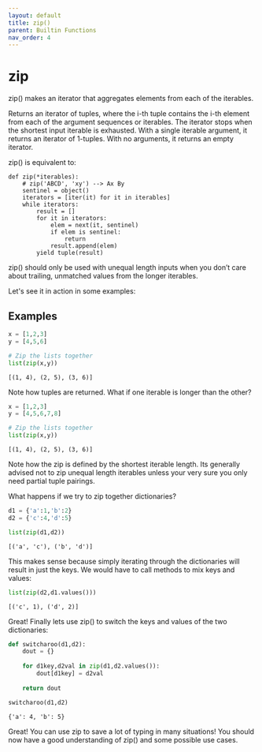 ```yaml
---
layout: default
title: zip()
parent: Builtin Functions
nav_order: 4
---
```


# zip

zip() makes an iterator that aggregates elements from each of the iterables.

Returns an iterator of tuples, where the i-th tuple contains the i-th element from each of the argument sequences or iterables. The iterator stops when the shortest input iterable is exhausted. With a single iterable argument, it returns an iterator of 1-tuples. With no arguments, it returns an empty iterator. 

zip() is equivalent to:

    def zip(*iterables):
        # zip('ABCD', 'xy') --> Ax By
        sentinel = object()
        iterators = [iter(it) for it in iterables]
        while iterators:
            result = []
            for it in iterators:
                elem = next(it, sentinel)
                if elem is sentinel:
                    return
                result.append(elem)
            yield tuple(result)
        

zip() should only be used with unequal length inputs when you don’t care about trailing, unmatched values from the longer iterables. 

Let's see it in action in some examples:

## Examples


```python
x = [1,2,3]
y = [4,5,6]

# Zip the lists together
list(zip(x,y))
```




    [(1, 4), (2, 5), (3, 6)]



Note how tuples are returned. What if one iterable is longer than the other?


```python
x = [1,2,3]
y = [4,5,6,7,8]

# Zip the lists together
list(zip(x,y))
```




    [(1, 4), (2, 5), (3, 6)]



Note how the zip is defined by the shortest iterable length. Its generally advised not to zip unequal length iterables unless your very sure you only need partial tuple pairings.

What happens if we try to zip together dictionaries?


```python
d1 = {'a':1,'b':2}
d2 = {'c':4,'d':5}

list(zip(d1,d2))
```




    [('a', 'c'), ('b', 'd')]



This makes sense because simply iterating through the dictionaries will result in just the keys. We would have to call methods to mix keys and values:


```python
list(zip(d2,d1.values()))
```




    [('c', 1), ('d', 2)]



Great! Finally lets use zip() to switch the keys and values of the two dictionaries:


```python
def switcharoo(d1,d2):
    dout = {}
    
    for d1key,d2val in zip(d1,d2.values()):
        dout[d1key] = d2val
    
    return dout
```


```python
switcharoo(d1,d2)
```




    {'a': 4, 'b': 5}



Great! You can use zip to save a lot of typing in many situations! You should now have a good understanding of zip() and some possible use cases.
